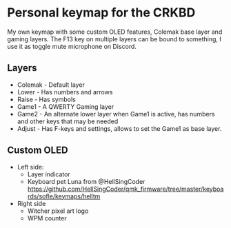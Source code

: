 # Personal keymap for the CRKBD
My own keymap with some custom OLED features, Colemak base layer and gaming layers. The F13 key on multiple layers can be bound to something, I use it as toggle mute microphone on Discord.
## Layers
- Colemak - Default layer
- Lower - Has numbers and arrows
- Raise - Has symbols
- Game1 - A QWERTY Gaming layer
- Game2 - An alternate lower layer when Game1 is active, has numbers and other keys that may be needed 
- Adjust - Has F-keys and settings, allows to set the Game1 as base layer.
## Custom OLED
- Left side:
    - Layer indicator
    - Keyboard pet Luna from @HellSingCoder <https://github.com/HellSingCoder/qmk_firmware/tree/master/keyboards/sofle/keymaps/helltm>
- Right side
    - Witcher pixel art logo
    - WPM counter

